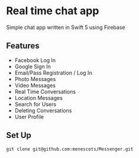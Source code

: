 # Real time chat app
Simple chat app written in Swift 5 using Firebase

## Features
- Facebook  Log In
- Google Sign In
- Email/Pass Registration / Log In
- Photo Messages
- Video Messages
- Real Time Conversations
- Location Messages
- Search for Users
- Deleting Conversations
- User Profile

## Set Up
```
git clone git@github.com:menescots/Messenger.git
```

